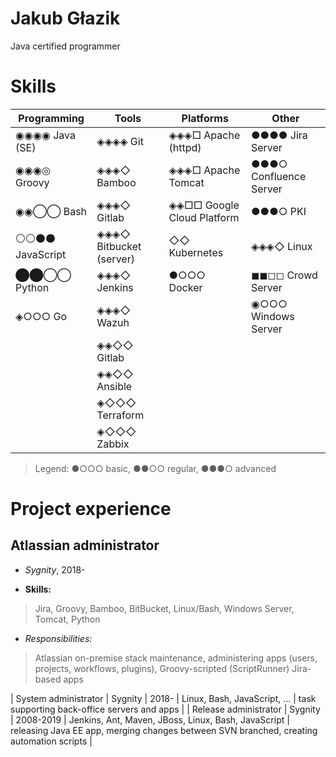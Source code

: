# Jakub Głazik
Java certified programmer 


# Skills

| Programming             | Tools                   | Platforms                  | Other                      |
| -----                   | -----                   | -----                      | -----                      |
| ◉◉◉◉ Java (SE)          | ◈◈◈◈ Git                | ◈◈◈□ Apache (httpd)        | ●●●● Jira Server           |
| ◉◉◉◎ Groovy             | ◈◈◈◇ Bamboo             | ◈◈◈□ Apache Tomcat         | ●●●○ Confluence Server     |
| ◉◉◯◯ Bash               | ◈◈◈◇ Gitlab             | ◈◈□□ Google Cloud Platform | ●●●○ PKI                   |
| ⚪⚪⚫⚫ JavaScript         | ◈◈◈◇ Bitbucket (server) | ◇◇ Kubernetes            | ◈◈◈◇ Linux                 |
| ⬤⬤◯◯ Python             | ◈◈◈◇ Jenkins            | ●○○○ Docker                | ◼◼◻◻ Crowd Server          |
| ◈○○○ Go                 | ◈◈◈◇ Wazuh              |                            | ◉○○○ Windows Server        |
|                         | ◈◈◇◇ Gitlab             |                            |                            |
|                         | ◈◈◇◇ Ansible            |                            |                            |
|                         | ◈◇◇◇ Terraform          |                            |                            |
|                         | ◈◇◇◇ Zabbix             |                            |                            |

> Legend: ●○○○ basic, ●●○○ regular, ●●●○ advanced


# Project experience

## Atlassian administrator
* *Sygnity*, 2018-

* **Skills:**
> Jira, Groovy, Bamboo, BitBucket, Linux/Bash, Windows Server, Tomcat, Python

* *Responsibilities:*
> Atlassian on-premise stack maintenance, administering  apps (users, projects, workflows, plugins), Groovy-scripted (ScriptRunner) Jira-based apps


| System administrator  | Sygnity  | 2018-     | Linux, Bash, JavaScript, ...                                 | task supporting back-office servers and apps                                             |
| Release administrator | Sygnity  | 2008-2019 | Jenkins, Ant, Maven, JBoss, Linux, Bash, JavaScript          | releasing Java EE app, merging changes between SVN branched, creating automation scripts |
